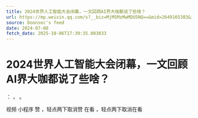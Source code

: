 ```yaml
---
title: 2024世界人工智能大会闭幕，一文回顾AI界大咖都说了些啥？
url: https://mp.weixin.qq.com/s?__biz=MjM5MzMwMDU5NQ==&mid=2649165383&idx=2&sn=ad6bb15af383adfe3442892f99a8bf7e
source: Doonsec's feed
date: 2024-07-08
fetch_date: 2025-10-06T17:39:35.003033
---
```


# 2024世界人工智能大会闭幕，一文回顾AI界大咖都说了些啥？

：
，
。

视频
小程序
赞
，轻点两下取消赞
在看
，轻点两下取消在看